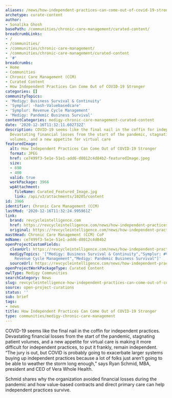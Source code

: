 ```yaml
---
aliases: /news/how-independent-practices-can-come-out-of-covid-19-stronger
archetype: curate-content
author:
- Sonalika Ghosh
basePath: /communities/chronic-care-management/curated-content/
breadcrumbLinks:
- /
- /communities/
- /communities/chronic-care-management/
- /communities/chronic-care-management/curated-content
- '#'
breadcrumbs:
- Home
- Communities
- Chronic Care Management (CCM)
- Curated Content
- How Independent Practices Can Come Out of COVID-19 Stronger
categories: []
communityTopics:
- 'Medigy: Business Survival & Continuity'
- 'Symplur: -hash-Valuebasedcare'
- 'Symplur: Revenue Cycle Management'
- 'Medigy: Pandemic Business Survival'
contentCategories: medigy-chronic-care-management-curated-content
date: '2020-12-16T11:32:11.602732Z'
description: COVID-19 seems like the final nail in the coffin for independent practices.
  Devastating financial losses from the start of the pandemic, stagnating patient
  volumes, and a new appetite for virtual care
featuredImage:
  alt: How Independent Practices Can Come Out of COVID-19 Stronger
  format: JPEG
  href: ce7499f3-5e1e-51e1-add6-d8012c4d84b2-featuredImage.jpeg
  size:
  - 690
  - 400
  valid: true
  workPackage: 3966
  wpAttachment:
    fileName: Curated_Featured_Image.jpg
    link: /api/v3/attachments/10205/content
id: 3966
identifier: Chronic Care Management (CCM)
lastMod: '2020-12-16T11:32:24.995961Z'
link:
  brand: revcycleintelligence.com
  href: https://revcycleintelligence.com/news/how-independent-practices-can-come-out-of-covid-19-stronger
  original: https://revcycleintelligence.com/news/how-independent-practices-can-come-out-of-covid-19-stronger
mastHead: Chronic Care Management (CCM) CoP
mdName: ce7499f3-5e1e-51e1-add6-d8012c4d84b2
openProjectCustomFields:
  cleanUrl: https://revcycleintelligence.com/news/how-independent-practices-can-come-out-of-covid-19-stronger
  medigyTopics: '["Medigy: Business Survival & Continuity","Symplur: #Valuebasedcare","Symplur:
    Revenue Cycle Management","Medigy: Pandemic Business Survival"]'
  sourceUrl: https://revcycleintelligence.com/news/how-independent-practices-can-come-out-of-covid-19-stronger
openProjectWorkPackageType: Curated Content
owlType: Medigy Communities
searchCategory: News
slug: revcycleintelligence-how-independent-practices-can-come-out-of-covid-19-stronger
source: open-project-curations
status: ''
sub: brief
tags:
- news
title: How Independent Practices Can Come Out of COVID-19 Stronger
type: communities/medigy-chronic-care-management
---
```


<p>COVID-19 seems like the final nail in the coffin for independent practices. Devastating financial losses from the start of the pandemic, stagnating patient volumes, and a new appetite for virtual care is making it more difficult for independent practices, to put it frankly, remain independent. “The jury is out, but COVID is probably going to exacerbate larger systems buying up independent practices because a lot of folks just aren’t going to be able to weather the storm long enough,” says Ryan Schmid, MBA, president and CEO of Vera Whole Health.</p><p>Schmid shares why the organization avoided financial losses during the pandemic and how value-based contracts and direct primary care can help independent practices survive.</p>